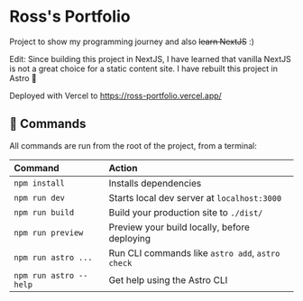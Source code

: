 # Ross's Portfolio

Project to show my programming journey and also ~~learn NextJS~~ :)

Edit: Since building this project in NextJS, I have learned that vanilla NextJS is not a great choice for a static content site. I have rebuilt this project in Astro 🚀

Deployed with Vercel to https://ross-portfolio.vercel.app/


## 🧞 Commands

All commands are run from the root of the project, from a terminal:

| Command                | Action                                           |
| :--------------------- | :----------------------------------------------- |
| `npm install`          | Installs dependencies                            |
| `npm run dev`          | Starts local dev server at `localhost:3000`      |
| `npm run build`        | Build your production site to `./dist/`          |
| `npm run preview`      | Preview your build locally, before deploying     |
| `npm run astro ...`    | Run CLI commands like `astro add`, `astro check` |
| `npm run astro --help` | Get help using the Astro CLI                     |


